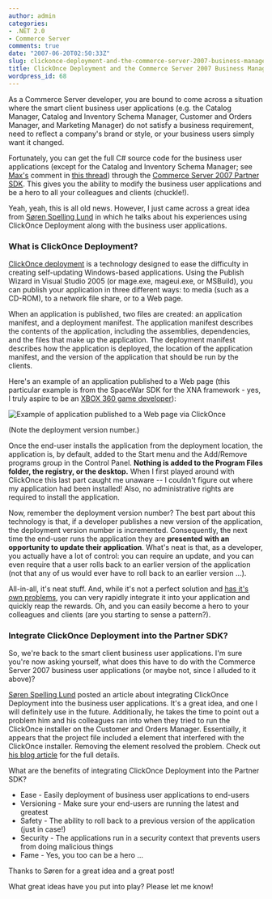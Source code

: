 ```yaml
---
author: admin
categories:
- .NET 2.0
- Commerce Server
comments: true
date: "2007-06-20T02:50:33Z"
slug: clickonce-deployment-and-the-commerce-server-2007-business-management-applications
title: ClickOnce Deployment and the Commerce Server 2007 Business Management Applications
wordpress_id: 68
---
```


As a Commerce Server developer, you are bound to come across a situation where the smart client business user applications (e.g. the Catalog Manager, Catalog and Inventory Schema Manager, Customer and Orders Manager, and Marketing Manager) do not satisfy a business requirement, need to reflect a company's brand or style, or your business users simply want it changed.

Fortunately, you can get the full C# source code for the business user applications (except for the Catalog and Inventory Schema Manager; see [Max's](http://blogs.msdn.com/maxakbar/) comment in [this thread](http://forums.microsoft.com/MSDN/ShowPost.aspx?PostID=1141608&SiteID=1)) through the [Commerce Server 2007 Partner SDK](http://www.microsoft.com/commerceserver/partners/sdk/default.mspx). This gives you the ability to modify the business user applications and be a hero to all your colleagues and clients (chuckle!).

Yeah, yeah, this is all old news. However, I just came across a great idea from [Søren Spelling Lund](http://www.publicvoid.dk/default.aspx) in which he talks about his experiences using ClickOnce Deployment along with the business user applications.

### What is ClickOnce Deployment?

[ClickOnce deployment](http://msdn2.microsoft.com/en-us/library/t71a733d(VS.80).aspx) is a technology designed to ease the difficulty in creating self-updating Windows-based applications. Using the Publish Wizard in Visual Studio 2005 (or mage.exe, mageui.exe, or MSBuild), you can publish your application in three different ways: to media (such as a CD-ROM), to a network file share, or to a Web page.

When an application is published, two files are created: an application manifest, and a deployment manifest. The application manifest describes the contents of the application, including the assemblies, dependencies, and the files that make up the application. The deployment manifest describes how the application is deployed, the location of the application manifest, and the version of the application that should be run by the clients.

Here's an example of an application published to a Web page (this particular example is from the SpaceWar SDK for the XNA framework - yes, I truly aspire to be an [XBOX 360 game developer](http://msdn2.microsoft.com/en-us/xna/default.aspx)):

![Example of application published to a Web page via ClickOnce](https://wadewegner.blob.core.windows.net/wordpress/content/binary/WindowsLiveWriter/ClickOnceDeploymentoftheCommerceServer20_DCB4/ClickOnce_thumb.gif)

(Note the deployment version number.)

Once the end-user installs the application from the deployment location, the application is, by default, added to the Start menu and the Add/Remove programs group in the Control Panel. **Nothing is added to the Program Files folder, the registry, or the desktop.** When I first played around with ClickOnce this last part caught me unaware -- I couldn't figure out where my application had been installed! Also, no administrative rights are required to install the application.

Now, remember the deployment version number? The best part about this technology is that, if a developer publishes a new version of the application, the deployment version number is incremented. Consequently, the next time the end-user runs the application they are **presented with an opportunity to update their application**. What's neat is that, as a developer, you actually have a lot of control: you can require an update, and you can even require that a user rolls back to an earlier version of the application (not that any of us would ever have to roll back to an earlier version ...).

All-in-all, it's neat stuff. And, while it's not a perfect solution and [has it's own problems](http://www.google.com/search?hl=en&rlz=1T4GGIG_enUS227US227&q=clickonce+problems), you can very rapidly integrate it into your application and quickly reap the rewards. Oh, and you can easily become a hero to your colleagues and clients (are you starting to sense a pattern?).

### Integrate ClickOnce Deployment into the Partner SDK?

So, we're back to the smart client business user applications. I'm sure you're now asking yourself, what does this have to do with the Commerce Server 2007 business user applications (or maybe not, since I alluded to it above)?

[Søren Spelling Lund](http://www.publicvoid.dk/default.aspx) posted an article about integrating ClickOnce Deployment into the business user applications. It's a great idea, and one I will definitely use in the future. Additionally, he takes the time to point out a problem him and his colleagues ran into when they tried to run the ClickOnce installer on the Customer and Orders Manager. Essentially, it appears that the project file included a <TargetZone> element that interfered with the ClickOnce installer. Removing the <TargetZone> element resolved the problem. Check out [his blog article](http://www.publicvoid.dk/ClickOnceDeploymentOfCommerceServer2007BusinessTools.aspx) for the full details.

What are the benefits of integrating ClickOnce Deployment into the Partner SDK?

  * Ease - Easily deployment of business user applications to end-users
  * Versioning - Make sure your end-users are running the latest and greatest
  * Safety - The ability to roll back to a previous version of the application (just in case!)
  * Security - The applications run in a security context that prevents users from doing malicious things
  * Fame - Yes, you too can be a hero ...

Thanks to Søren for a great idea and a great post!

What great ideas have you put into play? Please let me know!
